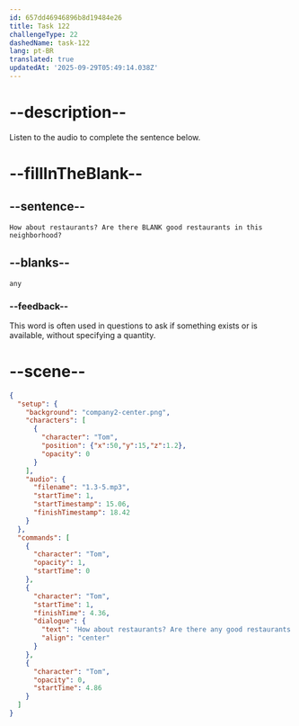```yaml
---
id: 657dd46946896b8d19484e26
title: Task 122
challengeType: 22
dashedName: task-122
lang: pt-BR
translated: true
updatedAt: '2025-09-29T05:49:14.038Z'
---
```


<!-- (audio) Tom: How about restaurants? Are there any good restaurants in this neighborhood? -->

# --description--

Listen to the audio to complete the sentence below.

# --fillInTheBlank--

## --sentence--

`How about restaurants? Are there BLANK good restaurants in this neighborhood?`

## --blanks--

`any`

### --feedback--

This word is often used in questions to ask if something exists or is available, without specifying a quantity.

# --scene--

```json
{
  "setup": {
    "background": "company2-center.png",
    "characters": [
      {
        "character": "Tom",
        "position": {"x":50,"y":15,"z":1.2},
        "opacity": 0
      }
    ],
    "audio": {
      "filename": "1.3-5.mp3",
      "startTime": 1,
      "startTimestamp": 15.06,
      "finishTimestamp": 18.42
    }
  },
  "commands": [
    {
      "character": "Tom",
      "opacity": 1,
      "startTime": 0
    },
    {
      "character": "Tom",
      "startTime": 1,
      "finishTime": 4.36,
      "dialogue": {
        "text": "How about restaurants? Are there any good restaurants in this neighborhood?",
        "align": "center"
      }
    },
    {
      "character": "Tom",
      "opacity": 0,
      "startTime": 4.86
    }
  ]
}
```
